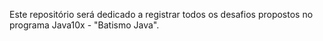 Este repositório será dedicado a registrar todos os desafios propostos no programa Java10x - "Batismo Java".
